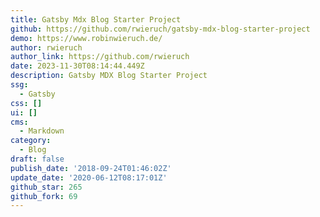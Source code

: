 ```yaml
---
title: Gatsby Mdx Blog Starter Project
github: https://github.com/rwieruch/gatsby-mdx-blog-starter-project
demo: https://www.robinwieruch.de/
author: rwieruch
author_link: https://github.com/rwieruch
date: 2023-11-30T08:14:44.449Z
description: Gatsby MDX Blog Starter Project
ssg:
  - Gatsby
css: []
ui: []
cms:
  - Markdown
category:
  - Blog
draft: false
publish_date: '2018-09-24T01:46:02Z'
update_date: '2020-06-12T08:17:01Z'
github_star: 265
github_fork: 69
---
```

